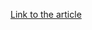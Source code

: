[Link to the article](https://www.securityweek.com/recently-charged-scattered-spider-suspect-did-poor-job-at-covering-tracks/)
